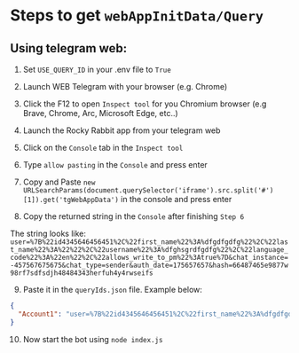 # Steps to get `webAppInitData/Query`

## **Using telegram web:**

1. Set `USE_QUERY_ID` in your .env file to `True`

2. Launch WEB Telegram with your browser (e.g. Chrome)

3. Click the F12 to open `Inspect tool` for you Chromium browser (e.g Brave, Chrome, Arc, Microsoft Edge, etc..)

4. Launch the Rocky Rabbit app from your telegram web

5. Click on the `Console` tab in the `Inspect tool`

6. Type `allow pasting` in the `Console` and press enter

7. Copy and Paste `new URLSearchParams(document.querySelector('iframe').src.split('#')[1]).get('tgWebAppData')` in the console and press enter

8. Copy the returned string in the `Console` after finishing `Step 6`

The string looks like: `user=%7B%22id4345646456451%2C%22first_name%22%3A%dfgdfgdfg%22%2C%22last_name%22%3A%22%22%2C%22username%22%3A%dfghsgrdfgdfg%22%2C%22language_code%22%3A%22en%22%2C%22allows_write_to_pm%22%3Atrue%7D&chat_instance=-457567675675&chat_type=sender&auth_date=175657657&hash=66487465e9877w98rf7sdfsdjh48484343herfuh4y4rwseifs`

9. Paste it in the `queryIds.json` file. Example below:

```json
{
  "Account1": "user=%7B%22id4345646456451%2C%22first_name%22%3A%dfgdfgdfg%22%2C%22last_name%22%3A%22%22%2C%22username%22%3A%dfghsgrdfgdfg%22%2C%22language_code%22%3A%22en%22%2C%22allows_write_to_pm%22%3Atrue%7D&chat_instance=-457567675675&chat_type=sender&auth_date=175657657&hash=66487465e9877w98rf7sdfsdjh48484343herfuh4y4rwseifs"
}
```

10. Now start the bot using `node index.js`
